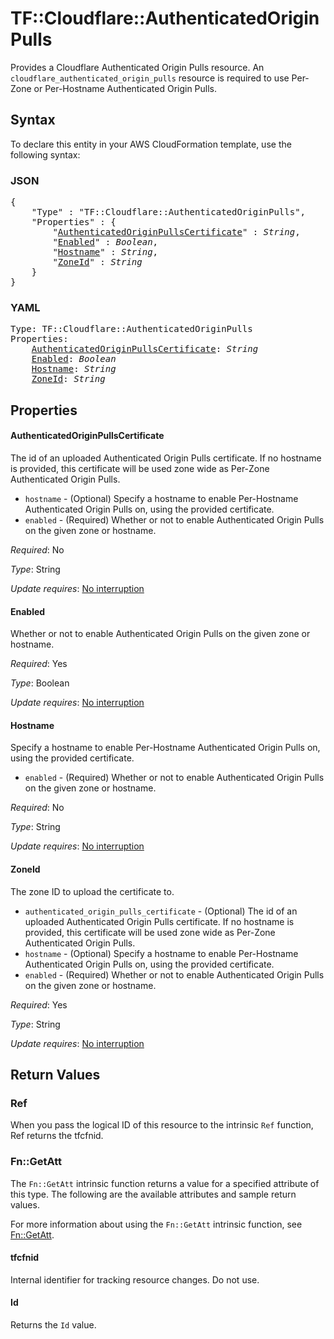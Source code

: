 # TF::Cloudflare::AuthenticatedOriginPulls

Provides a Cloudflare Authenticated Origin Pulls resource. An `cloudflare_authenticated_origin_pulls` resource is required to use Per-Zone or Per-Hostname Authenticated Origin Pulls.

## Syntax

To declare this entity in your AWS CloudFormation template, use the following syntax:

### JSON

<pre>
{
    "Type" : "TF::Cloudflare::AuthenticatedOriginPulls",
    "Properties" : {
        "<a href="#authenticatedoriginpullscertificate" title="AuthenticatedOriginPullsCertificate">AuthenticatedOriginPullsCertificate</a>" : <i>String</i>,
        "<a href="#enabled" title="Enabled">Enabled</a>" : <i>Boolean</i>,
        "<a href="#hostname" title="Hostname">Hostname</a>" : <i>String</i>,
        "<a href="#zoneid" title="ZoneId">ZoneId</a>" : <i>String</i>
    }
}
</pre>

### YAML

<pre>
Type: TF::Cloudflare::AuthenticatedOriginPulls
Properties:
    <a href="#authenticatedoriginpullscertificate" title="AuthenticatedOriginPullsCertificate">AuthenticatedOriginPullsCertificate</a>: <i>String</i>
    <a href="#enabled" title="Enabled">Enabled</a>: <i>Boolean</i>
    <a href="#hostname" title="Hostname">Hostname</a>: <i>String</i>
    <a href="#zoneid" title="ZoneId">ZoneId</a>: <i>String</i>
</pre>

## Properties

#### AuthenticatedOriginPullsCertificate

The id of an uploaded Authenticated Origin Pulls certificate. If no hostname is provided, this certificate will be used zone wide as Per-Zone Authenticated Origin Pulls.
- `hostname` - (Optional) Specify a hostname to enable Per-Hostname Authenticated Origin Pulls on, using the provided certificate.
- `enabled` - (Required) Whether or not to enable Authenticated Origin Pulls on the given zone or hostname.

_Required_: No

_Type_: String

_Update requires_: [No interruption](https://docs.aws.amazon.com/AWSCloudFormation/latest/UserGuide/using-cfn-updating-stacks-update-behaviors.html#update-no-interrupt)

#### Enabled

Whether or not to enable Authenticated Origin Pulls on the given zone or hostname.

_Required_: Yes

_Type_: Boolean

_Update requires_: [No interruption](https://docs.aws.amazon.com/AWSCloudFormation/latest/UserGuide/using-cfn-updating-stacks-update-behaviors.html#update-no-interrupt)

#### Hostname

Specify a hostname to enable Per-Hostname Authenticated Origin Pulls on, using the provided certificate.
- `enabled` - (Required) Whether or not to enable Authenticated Origin Pulls on the given zone or hostname.

_Required_: No

_Type_: String

_Update requires_: [No interruption](https://docs.aws.amazon.com/AWSCloudFormation/latest/UserGuide/using-cfn-updating-stacks-update-behaviors.html#update-no-interrupt)

#### ZoneId

The zone ID to upload the certificate to.
- `authenticated_origin_pulls_certificate` - (Optional) The id of an uploaded Authenticated Origin Pulls certificate. If no hostname is provided, this certificate will be used zone wide as Per-Zone Authenticated Origin Pulls.
- `hostname` - (Optional) Specify a hostname to enable Per-Hostname Authenticated Origin Pulls on, using the provided certificate.
- `enabled` - (Required) Whether or not to enable Authenticated Origin Pulls on the given zone or hostname.

_Required_: Yes

_Type_: String

_Update requires_: [No interruption](https://docs.aws.amazon.com/AWSCloudFormation/latest/UserGuide/using-cfn-updating-stacks-update-behaviors.html#update-no-interrupt)

## Return Values

### Ref

When you pass the logical ID of this resource to the intrinsic `Ref` function, Ref returns the tfcfnid.

### Fn::GetAtt

The `Fn::GetAtt` intrinsic function returns a value for a specified attribute of this type. The following are the available attributes and sample return values.

For more information about using the `Fn::GetAtt` intrinsic function, see [Fn::GetAtt](https://docs.aws.amazon.com/AWSCloudFormation/latest/UserGuide/intrinsic-function-reference-getatt.html).

#### tfcfnid

Internal identifier for tracking resource changes. Do not use.

#### Id

Returns the <code>Id</code> value.

